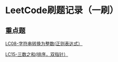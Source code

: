 #  LeetCode刷题记录（一刷）

## 重点题

[LC08-字符串转换为整数(正则表达式）](./LC08-字符串转换为整数.py)

[LC15-三数之和(排序，双指针）](./LC15-三数之和.py)
